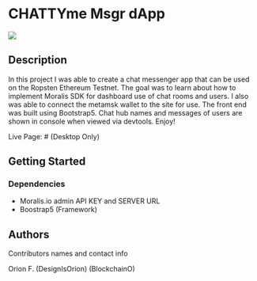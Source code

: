 # CHATTYme Msgr dApp

<img src="#">


## Description

In this project I was able to create a chat messenger app that can be used on the Ropsten Ethereum Testnet. The goal was to learn about how to implement Moralis SDK for dashboard use of chat rooms and users. I also was able to connect the metamsk wallet to the site for use. The front end was built using Bootstrap5. Chat hub names and messages of users are shown in console when viewed via devtools. Enjoy!

Live Page: # (Desktop Only)

## Getting Started

### Dependencies

* Moralis.io admin API KEY and SERVER URL
* Boostrap5 (Framework)


## Authors

Contributors names and contact info

Orion F.
(DesignIsOrion)
(BlockchainO)
